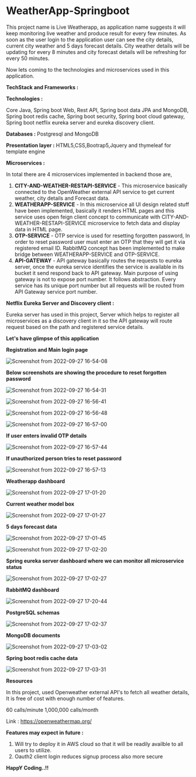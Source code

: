 # WeatherApp-Springboot

This project name is Live Weatherapp, as application name suggests it will keep monitoring live weather and produce result for every few minutes. As soon as the user login to the application user can see the city details, current city weather and 5 days forecast details. City weather details will be updating for every 8 minutes and city forecast details will be refreshing for every 50 minutes.

Now lets coming to the technologies and microservices used in this application.

**TechStack and Frameworks :**

**Technologies :**

Core Java, Spring boot Web, Rest API, Spring boot data JPA and MongoDB, Spring boot redis cache, Spring boot security, Spring boot cloud gateway, Spring boot netflix eureka server and eureka discovery client.

**Databases :** Postgresql and MongoDB

**Presentation layer :**  HTML5,CSS,Bootrap5,Jquery and thymeleaf for template engine

**Microservices :**

In total there are 4 microservices implemented in backend those are,

1. **CITY-AND-WEATHER-RESTAPI-SERVICE** - This microservice basically connected to the OpenWeather external API service to get current weather, city details and Forecast data.
2. **WEATHERAPP-SERVICE** - In this microservice all UI design related stuff have been implemented, basically it renders HTML pages and this service uses open feign client concept to communicate with CITY-AND-WEATHER-RESTAPI-SERVICE microservice to fetch data and display data in HTML page.
3. **OTP-SERVICE** - OTP service is used for resetting forgotten password, In order to reset password user must enter an OTP that they will get it via registered email ID. RabbitMQ concept has been implemented to make bridge between WEATHERAPP-SERVICE and OTP-SERVICE.
4. **API-GATEWAY** - API gateway basically routes the requests to eureka server, once the eureka service identifies the service is available in its bucket it send respond back to API gateway. Main purpose of using gateway is not to expose port number. It follows abstraction. Every service has its unique port number but all requests will be routed from API Gateway service port number.

**Netflix Eureka Server and Discovery client :**

Eureka server has used in this project, Server which helps to register all microservices as a discovery client in it so the API gateway will route request based on the path and registered service details.

**Let's have glimpse of this application**

**Registration and Main login page**

![Screenshot from 2022-09-27 16-54-08](https://user-images.githubusercontent.com/112934529/192523698-40d6a3de-a72f-4e17-a9ec-417a39ead6fa.png)

**Below screenshots are showing the procedure to reset forgotten password**

![Screenshot from 2022-09-27 16-54-31](https://user-images.githubusercontent.com/112934529/192523906-487f4c22-0398-4ddd-b95e-d449f99d4cfa.png)

![Screenshot from 2022-09-27 16-56-41](https://user-images.githubusercontent.com/112934529/192524144-cd230437-94a5-487e-a336-6dce4d9412d6.png)

![Screenshot from 2022-09-27 16-56-48](https://user-images.githubusercontent.com/112934529/192524193-4d5c19a6-92ad-438d-8410-b4b8d1358b73.png)

![Screenshot from 2022-09-27 16-57-00](https://user-images.githubusercontent.com/112934529/192524227-2eefe6a8-c31f-4d83-9b48-e8f0aa87f94d.png)

**If user enters invalid OTP details**

![Screenshot from 2022-09-27 16-57-44](https://user-images.githubusercontent.com/112934529/192524379-a4d4b8b9-5914-4835-b82c-091b6fa7100d.png)

**If unauthorized person tries to reset password**

![Screenshot from 2022-09-27 16-57-13](https://user-images.githubusercontent.com/112934529/192524446-17d1ad0d-d555-4f09-aa54-934787fd3eed.png)

**Weatherapp dashboard**

![Screenshot from 2022-09-27 17-01-20](https://user-images.githubusercontent.com/112934529/192524665-02075457-a7af-4fd2-8705-da2b1248d81b.png)

**Current weather model box**

![Screenshot from 2022-09-27 17-01-27](https://user-images.githubusercontent.com/112934529/192524894-4d5a791d-3615-4e52-a4b9-6b2d66fcbe8a.png)

**5 days forecast data**

![Screenshot from 2022-09-27 17-01-45](https://user-images.githubusercontent.com/112934529/192524924-d978459d-38e3-49fe-822f-185129727093.png)

![Screenshot from 2022-09-27 17-02-20](https://user-images.githubusercontent.com/112934529/192524942-c5c4e052-d5ea-4d3f-afbb-305369047992.png)

**Spring eureka server dashboard where we can monitor all microservice status**

![Screenshot from 2022-09-27 17-02-27](https://user-images.githubusercontent.com/112934529/192525159-3e9065f4-01e0-4ac8-b0e6-5813006e3dc5.png)

**RabbitMQ dashboard**

![Screenshot from 2022-09-27 17-20-44](https://user-images.githubusercontent.com/112934529/192525364-45b04c47-55dc-49a2-9bff-36cf92d54d61.png)

**PostgreSQL schemas**

![Screenshot from 2022-09-27 17-02-37](https://user-images.githubusercontent.com/112934529/192525216-ba833b96-ceee-4d68-8f72-25ff50b26909.png)

**MongoDB documents**

![Screenshot from 2022-09-27 17-03-02](https://user-images.githubusercontent.com/112934529/192525265-941b5daa-b562-4ae6-b8d2-bb890d32987c.png)

**Spring boot redis cache data**

![Screenshot from 2022-09-27 17-03-31](https://user-images.githubusercontent.com/112934529/192525312-0cfdb393-fcf3-420a-9162-428476f78bf4.png)

**Resources**

In this project, used Openweather external API's to fetch all weather details, It is free of cost with enough number of features.

60 calls/minute
1,000,000 calls/month

Link : https://openweathermap.org/

**Features may expect in future :**

1. Will try to deploy it in AWS cloud so that it will be readily availble to all users to utilize.
2. Oauth2 client login reduces signup process also more secure

**HappY Coding..!!**
